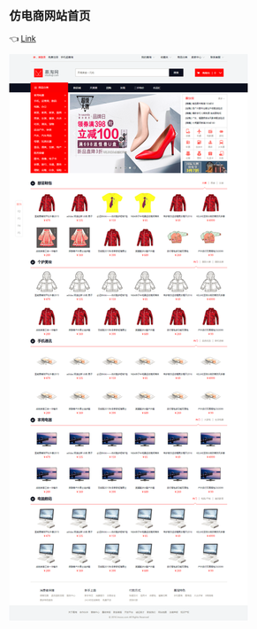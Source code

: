 ## 仿电商网站首页 ##
:point_left: [Link](https://tzizi5566.github.io/WebExercise-6/)

![pic](./img/index.png)

